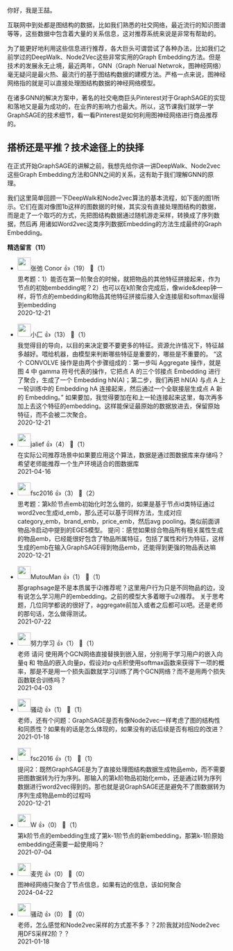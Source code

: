 你好，我是王喆。

互联网中到处都是图结构的数据，比如我们熟悉的社交网络，最近流行的知识图谱等等，这些数据中包含着大量的关系信息，这对推荐系统来说是非常有帮助的。

为了能更好地利用这些信息进行推荐，各大巨头可谓尝试了各种办法，比如我们之前学过的DeepWalk、Node2Vec这些非常实用的Graph Embedding方法。但是技术的发展永无止境，最近两年，GNN（Graph Nerual Netwrok，图神经网络）毫无疑问是最火热、最流行的基于图结构数据的建模方法。严格一点来说，图神经网络指的就是可以直接处理图结构数据的神经网络模型。

在诸多GNN的解决方案中，著名的社交电商巨头Pinterest对于GraphSAGE的实现和落地又是最为成功的，在业界的影响力也最大。所以，这节课我们就学一学GraphSAGE的技术细节，看一看Pinterest是如何利用图神经网络进行商品推荐的。

## 搭桥还是平推？技术途径上的抉择

在正式开始GraphSAGE的讲解之前，我想先给你讲一讲DeepWalk、Node2vec这些Graph Embedding方法和GNN之间的关系，这有助于我们理解GNN的原理。

我们这里简单回顾一下DeepWalk和Node2vec算法的基本流程，如下面的图1所示。它们在面对像图1b这样的图数据的时候，其实没有直接处理图结构的数据，而是走了一个取巧的方式，先把图结构数据通过随机游走采样，转换成了序列数据，然后再 用诸如Word2vec这类序列数据Embedding的方法生成最终的Graph Embedding。
<div><strong>精选留言（11）</strong></div><ul>
<li><img src="https://static001.geekbang.org/account/avatar/00/21/b2/cb/9c6c7bf7.jpg" width="30px"><span>张弛 Conor</span> 👍（19） 💬（1）<div>思考题：1）能否在第一阶聚合的时候，就把物品的其他特征拼接起来，作为节点的初始embedding呢？2）也可以在k阶聚合完成后，像wide&amp;deep钟一样，将节点的embedding和物品其他特征拼接后接入全连接层和softmax层得到embedding</div>2020-12-21</li><br/><li><img src="https://static001.geekbang.org/account/avatar/00/18/97/8f/ccce7df1.jpg" width="30px"><span>小匚</span> 👍（13） 💬（1）<div>我觉得目的导向，以目的来决定要不要更多的特征。资源允许情况下，特征越多越好。喂给机器，由模型来判断哪些特征是重要的，哪些是不重要的。
“这个 CONVOLVE 操作是由两个步骤组成的：第一步叫 Aggregate 操作，就是图 4 中 gamma 符号代表的操作，它把点 A 的三个邻接点 Embedding 进行了聚合，生成了一个 Embedding hN(A)；第二步，我们再把 hN(A) 与点 A 上一轮训练中的 Embedding hA 连接起来，然后通过一个全联接层生成点 A 新的 Embedding。”
如果要加，我觉得要加在和上一轮连接起来这里，每次再多加上去这个特征的embedding。这样能保证最原始的数据放进去，保留原始特征，而不会被二次聚合。</div>2020-12-21</li><br/><li><img src="https://thirdwx.qlogo.cn/mmopen/vi_32/YWmHBH11GBpLibqaluLEz53qNHAdcF64pCibYuicofDw09mu0Mnv0cmKia5OBAVbbLZ7UUYS8PhrtbmFHkgN97kKNw/132" width="30px"><span>jalief</span> 👍（4） 💬（1）<div>在实际公司推荐场景中如果要应用这个算法，数据是通过图数据库来存储吗？希望老师能推荐一个生产环境适合的图数据库</div>2021-04-16</li><br/><li><img src="https://static001.geekbang.org/account/avatar/00/13/28/a1/fd2bfc25.jpg" width="30px"><span>fsc2016</span> 👍（3） 💬（2）<div>思考题：第k阶节点emb初始化时怎么做的，如果是基于节点id类特征通过word2vec生成id_emb，那么还可以基于同样方法，生成对应category_emb，brand_emb，price_emb，然后avg pooling。类似前面讲物品冷启动中提到的EGES模型。
提问：感觉如果综合物品所有相关属性生成的物品emb，已经能很好包含了物品所属特征，包括了属性和行为特征，这样生成的emb在输入GraphSAGE得到物品emb，还能得到更强的物品表达嘛</div>2020-12-21</li><br/><li><img src="https://static001.geekbang.org/account/avatar/00/25/72/73/d707c8be.jpg" width="30px"><span>MutouMan</span> 👍（1） 💬（1）<div>那graphsage是不是本质属于i2i推荐呢？这里用户行为只是不同物品的边，没有说怎么学习用户的embedding。之前的模型大多着眼于u2i推荐。
关于思考题，几位同学都说的很好了，aggregate前加入或者之后都可以吧。还是老师的那句话，怎么做得测试。</div>2021-07-22</li><br/><li><img src="" width="30px"><span>努力学习</span> 👍（1） 💬（1）<div>老师 请问 使用两个GCN网络直接替换到嵌入层，分别用于学习用户的嵌入向量q 和 物品的嵌入向量p，假设对p·q点积使用softmax函数来获得下一项的概率，那是不是用一个损失函数就学习训练了两个GCN网络？而不是用两个损失函数联合训练吗？</div>2021-04-03</li><br/><li><img src="https://static001.geekbang.org/account/avatar/00/22/cb/18/0139e086.jpg" width="30px"><span>骚动</span> 👍（1） 💬（1）<div>老师，还有个问题：GraphSAGE是否有像Node2vec一样考虑了图的结构性和同质性？如果有的话是怎么体现的，如果没有的话后续是否有相应的改进？</div>2021-01-18</li><br/><li><img src="https://static001.geekbang.org/account/avatar/00/13/28/a1/fd2bfc25.jpg" width="30px"><span>fsc2016</span> 👍（1） 💬（1）<div>提问2：既然GraphSAGE是为了直接处理图结构数据生成物品emb，而不需要把图数据转为行为序列。那输入的第k阶物品初始化emb，还是通过转为序列数据进行word2vec得到的。那也就是说GraphSAGE还是避免不了图数据转为序列生成物品emb的过程吗</div>2020-12-21</li><br/><li><img src="https://static001.geekbang.org/account/avatar/00/28/d1/27/68543b66.jpg" width="30px"><span>W</span> 👍（0） 💬（1）<div>第k阶节点的embedding生成了第k-1阶节点的新embedding，那第k-1阶原始embedding还需要一起使用吗？</div>2021-07-04</li><br/><li><img src="https://static001.geekbang.org/account/avatar/00/3a/94/cf/06bad5fc.jpg" width="30px"><span>麦兜</span> 👍（0） 💬（0）<div>图神经网络只聚合了节点信息，如果有边的信息，该如何聚合</div>2024-04-22</li><br/><li><img src="https://static001.geekbang.org/account/avatar/00/22/cb/18/0139e086.jpg" width="30px"><span>骚动</span> 👍（0） 💬（0）<div>老师，怎么感觉和Node2vec采样的方式差不多？？2阶我就对应Node2vec 用DFS采样2阶？？</div>2021-01-18</li><br/>
</ul>